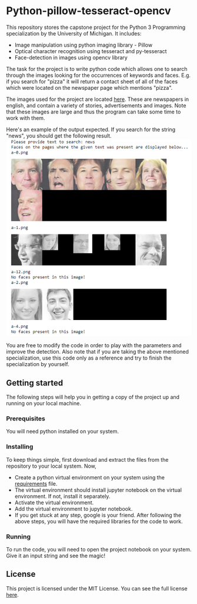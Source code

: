 # Python-pillow-tesseract-opencv
This repository stores the capstone project for the Python 3 Programming specialization by the University of Michigan. It includes:
* Image manipulation using python imaging library - Pillow
* Optical character recognition using tesseract and py-tesseract
* Face-detection in images using opencv library

The task for the project is to write python code which allows one to search through the images looking for the occurrences of keywords and faces. E.g. if you search for "pizza" it will return a contact sheet of all of the faces which were located on the newspaper page which mentions "pizza". 

The images used for the project are located [here](/requiredFiles/projectImagesLarge). These are newspapers in english, and contain a variety of stories, advertisements and images. Note that these images are large and thus the program can take some time to work with them.

Here's an example of the output expected. If you search for the string "news", you should get the following result.
![Project example](/Demo/demo1.png)

You are free to modify the code in order to play with the parameters and improve the detection. Also note that if you are taking the above mentioned specialization, use this code only as a reference and try to finish the specialization by yourself.

## Getting started
The following steps will help you in getting a copy of the project up and running on your local machine.

### Prerequisites
You will need python installed on your system.

### Installing
To keep things simple, first download and extract the files from the repository to your local system. Now,
* Create a python virtual environment on your system using the [requirements](/requirements.txt) file. 
* The virtual environment should install jupyter notebook on the virtual environment. If not, install it separately.
* Activate the virtual environment.
* Add the virtual environment to jupyter notebook.
* If you get stuck at any step, google is your friend.
After following the above steps, you will have the required libraries for the code to work.

### Running
To run the code, you will need to open the project notebook on your system. Give it an input string and see the magic!

## License
This project is licensed under the MIT License. You can see the full license [here](/LICENSE).